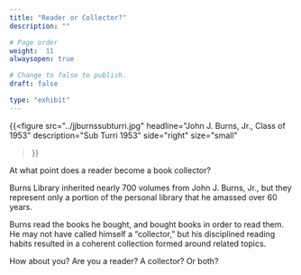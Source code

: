 ```yaml
---
title: "Reader or Collector?"
description: ""

# Page order
weight:  11
alwaysopen: true

# Change to false to publish.
draft: false

type: "exhibit"
---
```

{{<figure src="../jjburnssubturri.jpg"
           headline="John J. Burns, Jr., Class of 1953"
           description="Sub Turri 1953"
           side="right"
           size="small"
>}}

At what point does a reader become a book collector?

Burns Library inherited nearly 700 volumes from John J. Burns, Jr., but they represent only a portion of the personal library that he amassed over 60 years.

Burns read the books he bought, and bought books in order to read them. He may not have called himself a “collector,” but his disciplined reading habits resulted in a coherent collection formed around related topics.

How about you? Are you a reader? A collector? Or both?
